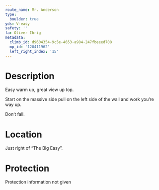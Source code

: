 ```yaml
---
route_name: Mr. Anderson
type:
  boulder: true
yds: V-easy
safety: ''
fa: Oliver Ihrig
metadata:
  climb_id: d9604354-9c5e-4653-a984-247fbeeed708
  mp_id: '120411962'
  left_right_index: '15'
---
```

# Description
Easy warm up, great view up top.

Start on the massive side pull on the left side of the wall and work you’re way up.

Don’t fall.

# Location
Just right of “The Big Easy”.

# Protection
Protection information not given
